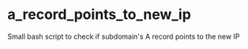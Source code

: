 # a_record_points_to_new_ip
Small bash script to check if subdomain's A record points to the new IP
